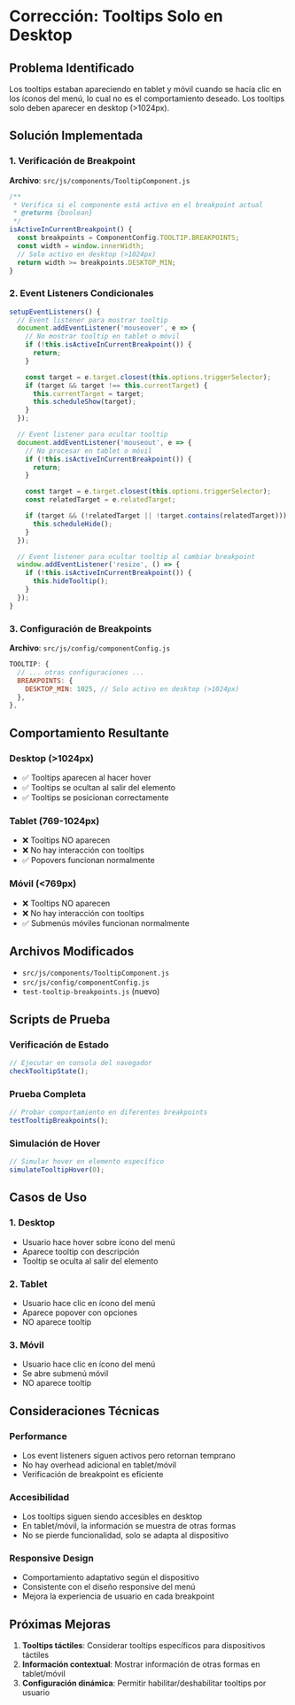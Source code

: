 # Corrección: Tooltips Solo en Desktop

## Problema Identificado

Los tooltips estaban apareciendo en tablet y móvil cuando se hacía clic en los íconos del menú, lo cual no es el comportamiento deseado. Los tooltips solo deben aparecer en desktop (>1024px).

## Solución Implementada

### 1. Verificación de Breakpoint

**Archivo**: `src/js/components/TooltipComponent.js`

```javascript
/**
 * Verifica si el componente está activo en el breakpoint actual
 * @returns {boolean}
 */
isActiveInCurrentBreakpoint() {
  const breakpoints = ComponentConfig.TOOLTIP.BREAKPOINTS;
  const width = window.innerWidth;
  // Solo activo en desktop (>1024px)
  return width >= breakpoints.DESKTOP_MIN;
}
```

### 2. Event Listeners Condicionales

```javascript
setupEventListeners() {
  // Event listener para mostrar tooltip
  document.addEventListener('mouseover', e => {
    // No mostrar tooltip en tablet o móvil
    if (!this.isActiveInCurrentBreakpoint()) {
      return;
    }

    const target = e.target.closest(this.options.triggerSelector);
    if (target && target !== this.currentTarget) {
      this.currentTarget = target;
      this.scheduleShow(target);
    }
  });

  // Event listener para ocultar tooltip
  document.addEventListener('mouseout', e => {
    // No procesar en tablet o móvil
    if (!this.isActiveInCurrentBreakpoint()) {
      return;
    }

    const target = e.target.closest(this.options.triggerSelector);
    const relatedTarget = e.relatedTarget;

    if (target && (!relatedTarget || !target.contains(relatedTarget))) {
      this.scheduleHide();
    }
  });

  // Event listener para ocultar tooltip al cambiar breakpoint
  window.addEventListener('resize', () => {
    if (!this.isActiveInCurrentBreakpoint()) {
      this.hideTooltip();
    }
  });
}
```

### 3. Configuración de Breakpoints

**Archivo**: `src/js/config/componentConfig.js`

```javascript
TOOLTIP: {
  // ... otras configuraciones ...
  BREAKPOINTS: {
    DESKTOP_MIN: 1025, // Solo activo en desktop (>1024px)
  },
},
```

## Comportamiento Resultante

### Desktop (>1024px)

- ✅ Tooltips aparecen al hacer hover
- ✅ Tooltips se ocultan al salir del elemento
- ✅ Tooltips se posicionan correctamente

### Tablet (769-1024px)

- ❌ Tooltips NO aparecen
- ❌ No hay interacción con tooltips
- ✅ Popovers funcionan normalmente

### Móvil (<769px)

- ❌ Tooltips NO aparecen
- ❌ No hay interacción con tooltips
- ✅ Submenús móviles funcionan normalmente

## Archivos Modificados

- `src/js/components/TooltipComponent.js`
- `src/js/config/componentConfig.js`
- `test-tooltip-breakpoints.js` (nuevo)

## Scripts de Prueba

### Verificación de Estado

```javascript
// Ejecutar en consola del navegador
checkTooltipState();
```

### Prueba Completa

```javascript
// Probar comportamiento en diferentes breakpoints
testTooltipBreakpoints();
```

### Simulación de Hover

```javascript
// Simular hover en elemento específico
simulateTooltipHover(0);
```

## Casos de Uso

### 1. Desktop

- Usuario hace hover sobre ícono del menú
- Aparece tooltip con descripción
- Tooltip se oculta al salir del elemento

### 2. Tablet

- Usuario hace clic en ícono del menú
- Aparece popover con opciones
- NO aparece tooltip

### 3. Móvil

- Usuario hace clic en ícono del menú
- Se abre submenú móvil
- NO aparece tooltip

## Consideraciones Técnicas

### Performance

- Los event listeners siguen activos pero retornan temprano
- No hay overhead adicional en tablet/móvil
- Verificación de breakpoint es eficiente

### Accesibilidad

- Los tooltips siguen siendo accesibles en desktop
- En tablet/móvil, la información se muestra de otras formas
- No se pierde funcionalidad, solo se adapta al dispositivo

### Responsive Design

- Comportamiento adaptativo según el dispositivo
- Consistente con el diseño responsive del menú
- Mejora la experiencia de usuario en cada breakpoint

## Próximas Mejoras

1. **Tooltips táctiles**: Considerar tooltips específicos para dispositivos táctiles
2. **Información contextual**: Mostrar información de otras formas en tablet/móvil
3. **Configuración dinámica**: Permitir habilitar/deshabilitar tooltips por usuario
